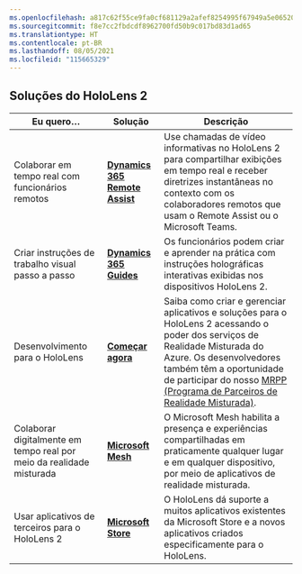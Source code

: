 ```yaml
---
ms.openlocfilehash: a817c62f55ce9fa0cf681129a2afef8254995f67949a5e065203563c4f360f85
ms.sourcegitcommit: f8e7cc2fbdcdf8962700fd50b9c017bd83d1ad65
ms.translationtype: HT
ms.contentlocale: pt-BR
ms.lasthandoff: 08/05/2021
ms.locfileid: "115665329"
---
```

## <a name="hololens-2-solutions"></a>Soluções do HoloLens 2

| Eu quero… | Solução | Descrição |  
|---------| ------------|------------|
| Colaborar em tempo real com funcionários remotos | [**Dynamics 365 Remote Assist**](https://dynamics.microsoft.com/mixed-reality/remote-assist/) | Use chamadas de vídeo informativas no HoloLens 2 para compartilhar exibições em tempo real e receber diretrizes instantâneas no contexto com os colaboradores remotos que usam o Remote Assist ou o Microsoft Teams. | 
| Criar instruções de trabalho visual passo a passo | [**Dynamics 365 Guides**](https://dynamics.microsoft.com/mixed-reality/guides/capabilities/) | Os funcionários podem criar e aprender na prática com instruções holográficas interativas exibidas nos dispositivos HoloLens 2. |
| Desenvolvimento para o HoloLens | [**Começar agora**](/windows/mixed-reality/develop/development?tabs=unity) | Saiba como criar e gerenciar aplicativos e soluções para o HoloLens 2 acessando o poder dos serviços de Realidade Misturada do Azure. Os desenvolvedores também têm a oportunidade de participar do nosso [MRPP (Programa de Parceiros de Realidade Misturada)](https://www.microsoft.com/hololens/mrpp). |
| Colaborar digitalmente em tempo real por meio da realidade misturada | [**Microsoft Mesh**](https://www.microsoft.com/mesh) | O Microsoft Mesh habilita a presença e experiências compartilhadas em praticamente qualquer lugar e em qualquer dispositivo, por meio de aplicativos de realidade misturada. |
| Usar aplicativos de terceiros para o HoloLens 2 | [**Microsoft Store**](../holographic-store-apps.md) | O HoloLens dá suporte a muitos aplicativos existentes da Microsoft Store e a novos aplicativos criados especificamente para o HoloLens.
